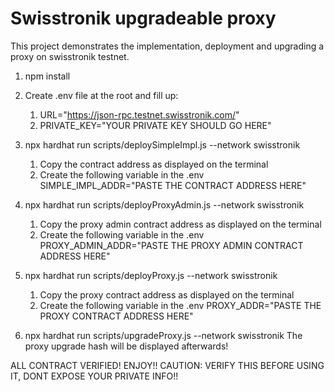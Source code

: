 # Swisstronik upgradeable proxy

This project demonstrates the implementation, deployment and upgrading a proxy on swisstronik testnet.

1. npm install
   
2. Create .env file at the root and fill up:
   1. URL="https://json-rpc.testnet.swisstronik.com/"
   2. PRIVATE_KEY="YOUR PRIVATE KEY SHOULD GO HERE"
      
3. npx hardhat run scripts/deploySimpleImpl.js --network swisstronik
   1. Copy the contract address as displayed on the terminal
   2. Create the following variable in the .env
      SIMPLE_IMPL_ADDR="PASTE THE CONTRACT ADDRESS HERE"
      
4. npx hardhat run scripts/deployProxyAdmin.js --network swisstronik
   1. Copy the proxy admin contract address as displayed on the terminal
   2. Create the following variable in the .env
      PROXY_ADMIN_ADDR="PASTE THE PROXY ADMIN CONTRACT ADDRESS HERE"
      
5. npx hardhat run scripts/deployProxy.js --network swisstronik
   1. Copy the proxy contract address as displayed on the terminal
   2. Create the following variable in the .env
      PROXY_ADDR="PASTE THE PROXY CONTRACT ADDRESS HERE"
      
6. npx hardhat run scripts/upgradeProxy.js --network swisstronik
   The proxy upgrade hash will be displayed afterwards!

ALL CONTRACT VERIFIED! ENJOY!!
CAUTION: VERIFY THIS BEFORE USING IT, DONT EXPOSE YOUR PRIVATE INFO!!
